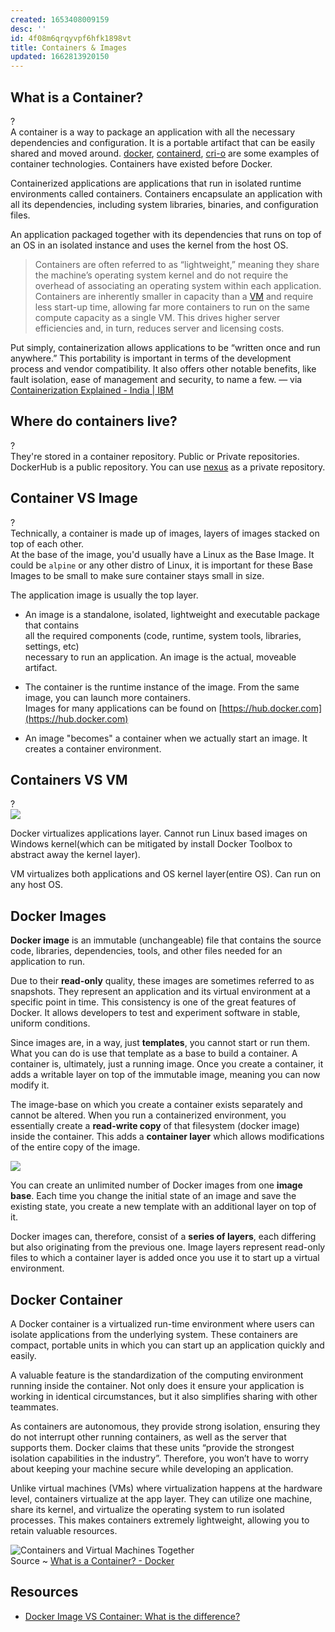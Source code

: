 ```yaml
---
created: 1653408009159
desc: ''
id: 4f08m6qrqyvpf6hfk1898vt
title: Containers & Images
updated: 1662813920150
---
```

   
## What is a Container?   
   
?   
A container is a way to package an application with all the necessary dependencies and configuration. It is a portable artifact that can be easily shared and moved around. [docker](../devlog/docker.md), [containerd](/not_created.md), [cri-o](/not_created.md) are some examples of container technologies. Containers have existed before Docker.   
   
Containerized applications are applications that run in isolated runtime environments called containers. Containers encapsulate an application with all its dependencies, including system libraries, binaries, and configuration files.   
   
An application packaged together with its dependencies that runs on top of an OS in an isolated instance and uses the kernel from the host OS.   
   
> Containers are often referred to as “lightweight,” meaning they share the machine’s operating system kernel and do not require the overhead of associating an operating system within each application. Containers are inherently smaller in capacity than a [VM](../devlog/vm.md) and require less start-up time, allowing far more containers to run on the same compute capacity as a single VM. This drives higher server efficiencies and, in turn, reduces server and licensing costs.   
   
Put simply, containerization allows applications to be “written once and run anywhere.” This portability is important in terms of the development process and vendor compatibility. It also offers other notable benefits, like fault isolation, ease of management and security, to name a few. — via [Containerization Explained - India | IBM](https://www.ibm.com/in-en/cloud/learn/containerization)   
   
## Where do containers live?   
   
?   
They're stored in a container repository. Public or Private repositories. DockerHub is a public repository. You can use [nexus](../devlog/nexus.md) as a private repository.   
   
## Container VS Image   
   
?   
Technically, a container is made up of images, layers of images stacked on top of each other.   
At the base of the image, you'd usually have a Linux as the Base Image. It could be `alpine` or any other distro of Linux, it is important for these Base Images to be small to make sure container stays small in size.   
   
The application image is usually the top layer.   
   
   
- An image is a standalone, isolated, lightweight and executable package that contains   
  all the required components (code, runtime, system tools, libraries, settings, etc)   
  necessary to run an application. An image is the actual, moveable artifact.   
   
- The container is the runtime instance of the image. From the same image, you can launch more containers.   
  Images for many applications can be found on [https://hub.docker.com](https://hub.docker.com)   
   
- An image "becomes" a container when we actually start an image. It creates a container environment.   
   
## Containers VS VM   
   
?   
![](https://res.cloudinary.com/zubayr/image/upload/v1657820046/wiki/rbvrr2wexsbxl8yuddgp.png)   
   
Docker virtualizes applications layer. Cannot run Linux based images on Windows kernel(which can be mitigated by install Docker Toolbox to abstract away the kernel layer).   
   
VM virtualizes both applications and OS kernel layer(entire OS). Can run on any host OS.   
   
## Docker Images   
   
**Docker image** is an immutable (unchangeable) file that contains the source code, libraries, dependencies, tools, and other files needed for an application to run.   
   
Due to their **read-only** quality, these images are sometimes referred to as snapshots. They represent an application and its virtual environment at a specific point in time. This consistency is one of the great features of Docker. It allows developers to test and experiment software in stable, uniform conditions.   
   
Since images are, in a way, just **templates**, you cannot start or run them. What you can do is use that template as a base to build a container. A container is, ultimately, just a running image. Once you create a container, it adds a writable layer on top of the immutable image, meaning you can now modify it.   
   
The image-base on which you create a container exists separately and cannot be altered. When you run a containerized environment, you essentially create a **read-write copy** of that filesystem (docker image) inside the container. This adds a **container layer** which allows modifications of the entire copy of the image.   
   
![](https://res.cloudinary.com/zubayr/image/upload/v1657821563/wiki/pshjskltg9vpslfynuvj.png)   
   
You can create an unlimited number of Docker images from one **image base**. Each time you change the initial state of an image and save the existing state, you create a new template with an additional layer on top of it.   
   
Docker images can, therefore, consist of a **series of layers**, each differing but also originating from the previous one. Image layers represent read-only files to which a container layer is added once you use it to start up a virtual environment.   
   
## Docker Container   
   
A Docker container is a virtualized run-time environment where users can isolate applications from the underlying system. These containers are compact, portable units in which you can start up an application quickly and easily.   
   
A valuable feature is the standardization of the computing environment running inside the container. Not only does it ensure your application is working in identical circumstances, but it also simplifies sharing with other teammates.   
   
As containers are autonomous, they provide strong isolation, ensuring they do not interrupt other running containers, as well as the server that supports them. Docker claims that these units “provide the strongest isolation capabilities in the industry”. Therefore, you won’t have to worry about keeping your machine secure while developing an application.   
   
Unlike virtual machines (VMs) where virtualization happens at the hardware level, containers virtualize at the app layer. They can utilize one machine, share its kernel, and virtualize the operating system to run isolated processes. This makes containers extremely lightweight, allowing you to retain valuable resources.   
   
![Containers and Virtual Machines Together](/assets/images/containers%20and%20vms.png)   
Source ~ [What is a Container? - Docker](https://www.docker.com/resources/what-container/)   
   
## Resources   
   
   
- [Docker Image VS Container: What is the difference?](https://phoenixnap.com/kb/docker-image-vs-container)